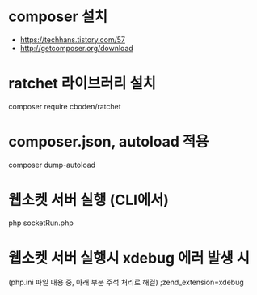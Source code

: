 # composer 설치
  - https://techhans.tistory.com/57
  - http://getcomposer.org/download


# ratchet 라이브러리 설치
  composer require cboden/ratchet

# composer.json, autoload 적용
  
  composer dump-autoload




# 웹소켓 서버 실행 (CLI에서)
  php socketRun.php




# 웹소켓 서버 실행시 xdebug 에러 발생 시
  
  (php.ini 파일 내용 중, 아래 부분 주석 처리로 해결)
  ;zend_extension=xdebug
